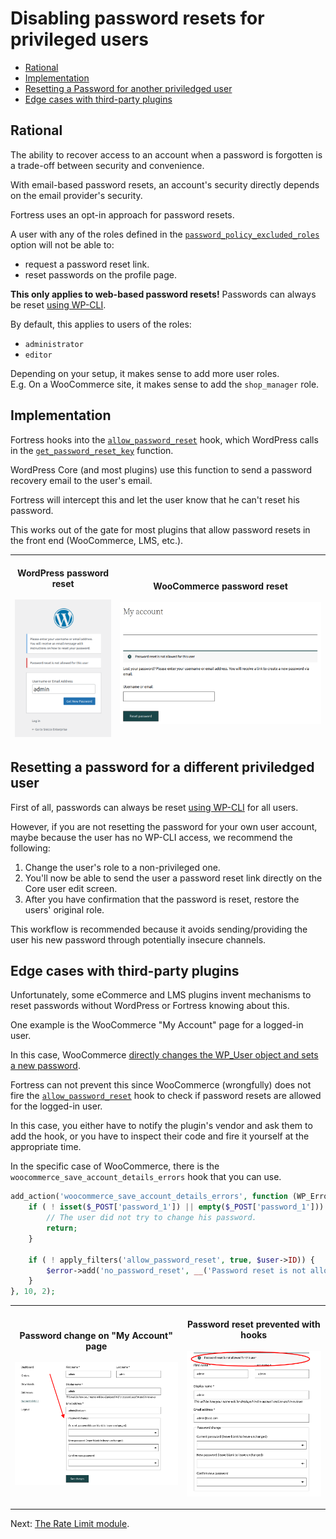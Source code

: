 # Disabling password resets for privileged users

<!-- TOC -->
* [Rational](#rational)
* [Implementation](#implementation)
* [Resetting a Password for another priviledged user](#resetting-a-password-for-a-different-priviledged-user)
* [Edge cases with third-party plugins](#edge-cases-with-third-party-plugins)
<!-- TOC -->

## Rational

The ability to recover access to an account when a password is forgotten is a trade-off between security and convenience.

With email-based password resets, an account's security directly depends on the email provider's security.

Fortress uses an opt-in approach for password resets.

A user with any of the roles defined in the [`password_policy_excluded_roles`](../../configuration/02_configuration_reference.md#password_policy_excluded_roles) option
will not be able to:

- request a password reset link.
- reset passwords on the profile page.

**This only applies to web-based password resets!** Passwords can always be reset [using WP-CLI](../../wp-cli/readme.md#password-reset).

By default, this applies to users of the roles:

- `administrator`
- `editor`

Depending on your setup, it makes sense to add more user roles. <br>E.g. On a WooCommerce site, it makes sense to add the `shop_manager` role.



## Implementation

Fortress hooks into the [`allow_password_reset`](https://developer.wordpress.org/reference/hooks/allow_password_reset/) hook, which WordPress calls in the [`get_password_reset_key`](https://developer.wordpress.org/reference/functions/get_password_reset_key/) function.

WordPress Core (and most plugins) use this function to send a password recovery email to the user's email.

Fortress will intercept this and let the user know that he can't reset his password.

This works out of the gate for most plugins that allow password resets in the front end (WooCommerce, LMS, etc.).


| <br>WordPress password reset<br><br>![](../../_assets/images/no-pw-reset-link.png) | <br>WooCommerce password reset<br><br>![](../../_assets/images/woocommerce-no-pw-reset.png) |
|------------------------------------------------------------------------------------|-------------------------------------------------------------------------------------------------------|


## Resetting a password for a different priviledged user

First of all, passwords can always be reset [using WP-CLI](../../wp-cli/readme.md#password-reset) for all users.

However, if you are not resetting the password for your own user account, maybe because
the user has no WP-CLI access, we recommend the following:

1. Change the user's role to a non-privileged one.
2. You'll now be able to send the user a password reset link directly on the Core user edit screen.
3. After you have confirmation that the password is reset, restore the users' original role.

This workflow is recommended because it avoids sending/providing the user his new password through potentially insecure channels.

## Edge cases with third-party plugins

Unfortunately, some eCommerce and LMS plugins invent mechanisms to reset passwords without WordPress or Fortress knowing about this.

One example is the WooCommerce "My Account" page for a logged-in user.

In this case, WooCommerce [directly changes the WP_User object and sets a new password](https://github.com/wp-plugins/woocommerce/blob/master/includes/class-wc-form-handler.php#L231).

Fortress can not prevent this since WooCommerce (wrongfully) does not fire the [`allow_password_reset`](https://developer.wordpress.org/reference/hooks/allow_password_reset/) hook to check if password resets are allowed for the logged-in user.

In this case, you either have to notify the plugin's vendor and ask them to add the hook, or you have to inspect
their code and fire it yourself at the appropriate time.

In the specific case of WooCommerce, there is the `woocommerce_save_account_details_errors` hook that you can use.

```php
add_action('woocommerce_save_account_details_errors', function (WP_Error $error, stdClass $user) {
    if ( ! isset($_POST['password_1']) || empty($_POST['password_1'])) {
        // The user did not try to change his password.
        return;
    }
    
    if ( ! apply_filters('allow_password_reset', true, $user->ID)) {
        $error->add('no_password_reset', __('Password reset is not allowed for this user'));
    }
}, 10, 2);
```


| <br>Password change on "My Account" page<br><br>![](../../_assets/images/woocommerce-my-account-pw-reset.png) | <br>Password reset prevented with hooks<br><br>![](../../_assets/images/woocommerce-my-account-correct.png) |
|---------------------------------------------------------------------------------------------------------------|-------------------------------------------------------------------------------------------------------------|

---

Next: [The Rate Limit module](../ratelimit/readme.md).
